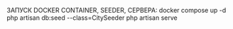 ЗАПУСК DOCKER CONTAINER, SEEDER, СЕРВЕРА:
docker compose up -d
php artisan db:seed --class=CitySeeder
php artisan serve

